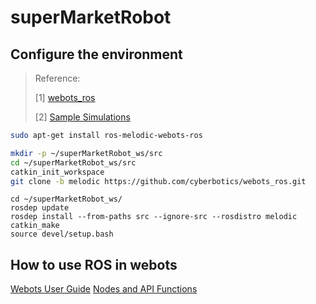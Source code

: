 # superMarketRobot
## Configure the environment
> Reference: 
> 
> [1] [webots_ros](http://wiki.ros.org/webots_ros)
> 
> [2] [Sample Simulations](http://wiki.ros.org/webots_ros/Tutorials/Sample%20Simulations)
```bash
sudo apt-get install ros-melodic-webots-ros
```
```bash
mkdir -p ~/superMarketRobot_ws/src
cd ~/superMarketRobot_ws/src
catkin_init_workspace
git clone -b melodic https://github.com/cyberbotics/webots_ros.git
```
```
cd ~/superMarketRobot_ws/
rosdep update
rosdep install --from-paths src --ignore-src --rosdistro melodic
catkin_make
source devel/setup.bash
```
## How to use ROS in webots
[Webots User Guide](https://cyberbotics.com/doc/guide/tutorial-8-using-ros?tab-ros=melodic)
[Nodes and API Functions](https://cyberbotics.com/doc/reference/nodes-and-api-functions?tab-language=ros)
